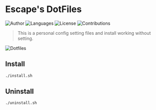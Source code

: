 # Escape's DotFiles

![Author](https://img.shields.io/badge/Author-Escape-blue.svg)
![Languages](https://img.shields.io/badge/Languages-Shell-green.svg)
![License](https://img.shields.io/badge/License-MIT-orange.svg)
![Contributions](https://img.shields.io/badge/contributions-welcome-ff69b4.svg)

> This is a personal config setting files and install working without setting.

![Dotfiles](https://escapelife-1257414824.cos.ap-shanghai.myqcloud.com/dotfiles.png)

## Install

```bash
./install.sh
```

## Uninstall

```bash
./uninstall.sh
```
